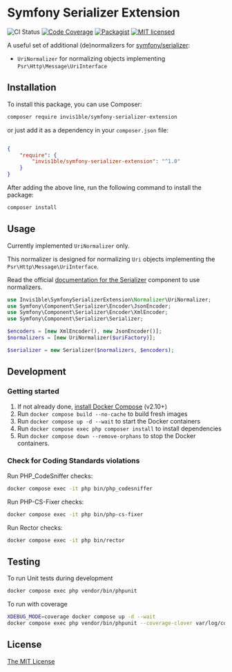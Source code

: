Symfony Serializer Extension
============================

![CI Status](https://github.com/Invis1ble/symfony-serializer-extension/actions/workflows/ci.yml/badge.svg?event=push)
[![Code Coverage](https://codecov.io/gh/Invis1ble/symfony-serializer-extension/graph/badge.svg?token=AQRIP417A4)](https://codecov.io/gh/Invis1ble/symfony-serializer-extension)
[![Packagist](https://img.shields.io/packagist/v/Invis1ble/symfony-serializer-extension.svg)](https://packagist.org/packages/Invis1ble/symfony-serializer-extension)
[![MIT licensed](https://img.shields.io/badge/license-MIT-blue.svg)](./LICENSE)

A useful set of additional (de)normalizers for [symfony/serializer](https://github.com/symfony/serializer):

- `UriNormalizer` for normalizing objects implementing `Psr\Http\Message\UriInterface`

Installation
------------

To install this package, you can use Composer:

```sh
composer require invis1ble/symfony-serializer-extension
```

or just add it as a dependency in your `composer.json` file:

```json

{
    "require": {
        "invis1ble/symfony-serializer-extension": "^1.0"
    }
}
```

After adding the above line, run the following command to install the package:

```sh
composer install
```


Usage
-----------

Currently implemented `UriNormalizer` only.

This normalizer is designed for normalizing `Uri` objects implementing the `Psr\Http\Message\UriInterface`.

Read the official [documentation for the Serializer](https://symfony.com/doc/current/components/serializer.html#usage) component to use normalizers.

```php
use Invis1ble\SymfonySerializerExtension\Normalizer\UriNormalizer;
use Symfony\Component\Serializer\Encoder\JsonEncoder;
use Symfony\Component\Serializer\Encoder\XmlEncoder;
use Symfony\Component\Serializer\Serializer;

$encoders = [new XmlEncoder(), new JsonEncoder()];
$normalizers = [new UriNormalizer($uriFactory)];

$serializer = new Serializer($normalizers, $encoders);
```


Development
-----------

### Getting started

1. If not already done, [install Docker Compose](https://docs.docker.com/compose/install/) (v2.10+)
2. Run `docker compose build --no-cache` to build fresh images
3. Run `docker compose up -d --wait` to start the Docker containers
4. Run `docker compose exec php composer install` to install dependencies
5. Run `docker compose down --remove-orphans` to stop the Docker containers.

### Check for Coding Standards violations

Run PHP_CodeSniffer checks:

```sh
docker compose exec -it php bin/php_codesniffer
```

Run PHP-CS-Fixer checks:

```sh
docker compose exec -it php bin/php-cs-fixer
```

Run Rector checks:

```sh
docker compose exec -it php bin/rector
```


Testing
-------

To run Unit tests during development

```sh
docker compose exec php vendor/bin/phpunit
```

To run with coverage

```sh
XDEBUG_MODE=coverage docker compose up -d --wait
docker compose exec php vendor/bin/phpunit --coverage-clover var/log/coverage-clover.xml
```


License
-------

[The MIT License](./LICENSE)
